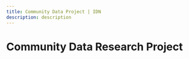```yaml
---
title: Community Data Project | IDN
description: description
---
```


# Community Data Research Project
